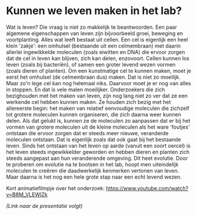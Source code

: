 # Kunnen we leven maken in het lab?
Wat is leven? Die vraag is niet zo makkelijk te beantwoorden. Een paar algemene eigenschappen van leven zijn bijvoorbeeld groei, beweging en voortplanting. Alles wat leeft bestaat uit cellen. Een cel is eigenlijk een heel klein 'zakje': een omhulsel (bestaande uit een celmembraan) met daarin allerlei ingewikkelde moleculen (zoals eiwitten en DNA) die ervoor zorgen dat de cel in leven kan blijven, zich kan delen, enzovoort. Cellen kunnen los leven (zoals bij bacteriën), of samen een groter levend wezen vormen (zoals dieren of planten). Om een kunstmatige cel te kunnen maken, moet je eerst het omhulsel (de celmembraan dus) maken. Dat is niet zo moeilijk. Maar zo'n lege cel kan nog helemaal niks. Daarvoor moet je er nog van alles in stoppen. En dat is vele malen moeilijker. Onderzoekers die zich bezighouden met het maken van leven, zijn nog lang niet zo ver dat ze een werkende cel hebben kunnen maken. Ze houden zich bezig met het allereerste begin: het maken van relatief eenvoudige moleculen die zichzelf tot grotere moleculen kunnen organiseren, die zich daarna weer kunnen delen. Als dat gelukt is, kunnen ze de moleculen zo aanpassen dat er bij het vormen van grotere moleculen uit de kleine moleculen als het ware 'foutjes' ontstaan die ervoor zorgen dat er steeds meer nieuwe, veranderde moleculen ontstaan. Dat is eigenlijk zoals dat ook gaat bij het bestaande leven. Sinds het ontstaan van het leven op aarde (vanuit een soort oercel) is het leven steeds ingewikkelder geworden en hebben dieren en planten zich steeds aangepast aan hun veranderende omgeving. Dit heet evolutie. Door te proberen om evolutie na te bootsen in het lab, hoopt men uiteindelijk moleculen te creëren die daadwerkelijk kenmerken vertonen van leven. Maar daarna is het nog een hele grote stap naar een echt levend wezen.

Kort animatiefilmpje over het onderzoek: https://www.youtube.com/watch?v=B8M_VLEWIZk

*(Link naar de presentatie volgt)*
